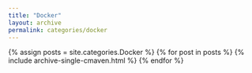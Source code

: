 ```yaml
---
title: "Docker"
layout: archive
permalink: categories/docker
---
```


{% assign posts = site.categories.Docker %}
{% for post in posts %}
{% include archive-single-cmaven.html %}
{% endfor %}


